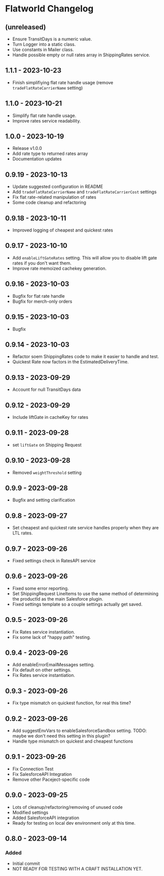 # Flatworld Changelog

## (unreleased)

-   Ensure TransitDays is a numeric value.
-   Turn Logger into a static class.
-   Use constants in Mailer class.
-   Handle possible empty or null rates array in ShippingRates service.

## 1.1.1 - 2023-10-23

-   Finish simplifiying flat rate handle usage (remove `tradeFlatRateCarrierName` setting)

## 1.1.0 - 2023-10-21

-   Simplify flat rate handle usage.
-   Improve rates service readability.

## 1.0.0 - 2023-10-19

-   Release v1.0.0
-   Add rate type to returned rates array
-   Documentation updates

## 0.9.19 - 2023-10-13

-   Update suggested configuration in README
-   Add `tradeFlatRateCarrierName` and `tradeFlatRateCarrierCost` settings
-   Fix flat rate-related manipulation of rates
-   Some code cleanup and refactoring

## 0.9.18 - 2023-10-11

-   Improved logging of cheapest and quickest rates

## 0.9.17 - 2023-10-10

-   Add `enableLiftGateRates` setting. This will allow you to disable lift gate rates if you don't want them.
-   Improve rate memoized cachekey generation.

## 0.9.16 - 2023-10-03

-   Bugfix for flat rate handle
-   Bugfix for merch-only orders

## 0.9.15 - 2023-10-03

-   Bugfix

## 0.9.14 - 2023-10-03

-   Refactor soem ShippingRates code to make it easier to handle and test.
-   Quickest Rate now factors in the EstimatedDeliveryTime.

## 0.9.13 - 2023-09-29

-   Account for null TransitDays data

## 0.9.12 - 2023-09-29

-   Include liftGate in cacheKey for rates

## 0.9.11 - 2023-09-28

-   set `liftGate` on Shipping Request

## 0.9.10 - 2023-09-28

-   Removed `weightThreshold` setting

## 0.9.9 - 2023-09-28

-   Bugfix and setting clarification

## 0.9.8 - 2023-09-27

-   Set cheapest and quickest rate service handles properly when they are LTL rates.

## 0.9.7 - 2023-09-26

-   Fixed settings check in RatesAPI service

## 0.9.6 - 2023-09-26

-   Fixed some error reporting.
-   Set ShippingRequest LineItems to use the same method of determining the productId as the main Salesforce plugin.
-   Fixed settings template so a couple settings actually get saved.

## 0.9.5 - 2023-09-26

-   Fix Rates service instantiation.
-   Fix some lack of "happy path" testing.

## 0.9.4 - 2023-09-26

-   Add enableErrorEmailMessages setting.
-   Fix default on other settings.
-   Fix Rates service instantiation.

## 0.9.3 - 2023-09-26

-   Fix type mismatch on quickest function, for real this time?

## 0.9.2 - 2023-09-26

-   Add suggestEnvVars to enableSalesforceSandbox setting. TODO: maybe we don't need this setting in this plugin?
-   Handle type mismatch on quickest and cheapest functions

## 0.9.1 - 2023-09-26

-   Fix Connection Test
-   Fix SalesforceAPI Integration
-   Remove other Paceject-specific code

## 0.9.0 - 2023-09-25

-   Lots of cleanup/refactoring/removing of unused code
-   Modified settings
-   Added SalesforceAPI integration
-   Ready for testing on local dev environment only at this time.

## 0.8.0 - 2023-09-14

### Added

-   Initial commit
-   NOT READY FOR TESTING WITH A CRAFT INSTALLATION YET.
